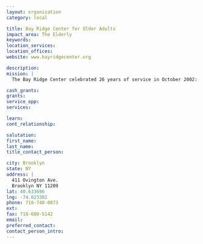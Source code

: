 ```yaml
---
layout: organization
category: local

title: Bay Ridge Center for Older Adults
impact_area: The Elderly
keywords: 
location_services: 
location_offices: 
website: www.bayridgecenter.org

description: 
mission: |
  The Bay Ridge Center celebrated 26 years of service in October 2002: over a quarter century of commitment to excellence in providing community-based services. It's mission remained unchanged: to improve the quality of life for the area's senior population, assist the needy and stabilize those most at risk in their homes and neighborhood. Over the last year, the Bay Ridge Center provided an array of services to an unduplicated count of 12,972 individuals. (Of this population, 10,701 were senior citizens and 2,271 were under the age 60). 

cash_grants: 
grants: 
service_opp: 
services: 

learn: 
cont_relationship: 

salutation: 
first_name: 
last_name: 
title_contact_person: 

city: Brooklyn
state: NY
address: |
  411 Ovington Ave.     
  Brooklyn NY 11209
lat: 40.633696
lng: -74.023302
phone: 718-748-0873
ext: 
fax: 718-680-5142
email: 
preferred_contact: 
contact_person_intro: 
---
```

